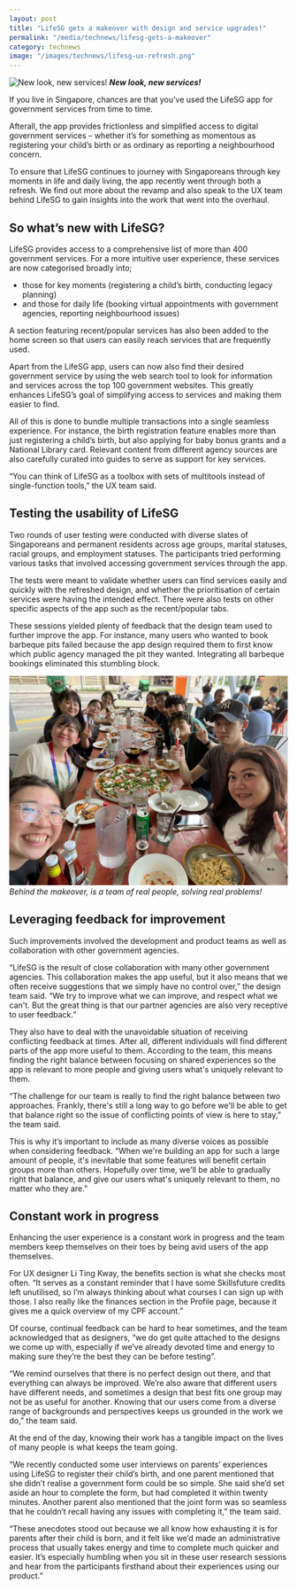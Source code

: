 ```yaml
---
layout: post
title: "LifeSG gets a makeover with design and service upgrades!"
permalink: "/media/technews/lifesg-gets-a-makeover"
category: technews
image: "/images/technews/lifesg-ux-refresh.png"
---
```


![New look, new services!](/images/technews/lifesg-ux-refresh.png)
***New look, new services!*** 

If you live in Singapore, chances are that you’ve used the LifeSG app for government services from time to time. 

Afterall, the app provides frictionless and simplified access to digital government services – whether it’s for something as momentous as registering your child’s birth or as ordinary as reporting a neighbourhood concern.  

To ensure that LifeSG continues to journey with Singaporeans through key moments in life and daily living, the app recently went through both a refresh. We find out more about the revamp and also speak to the UX team behind LifeSG to gain insights into the work that went into the overhaul. 

## So what’s new with LifeSG?
LifeSG provides access to a comprehensive list of more than 400 government services. For a more intuitive user experience, these services are now categorised broadly into;

- those for key moments (registering a child’s birth, conducting legacy planning) 
- and those for daily life (booking virtual appointments with government agencies, reporting neighbourhood issues) 

A section featuring recent/popular services has also been added to the home screen so that users can easily reach services that are frequently used. 

Apart from the LifeSG app, users can now also find their desired government service by using the web search tool to look for information and services across the top 100 government websites. This greatly enhances LifeSG’s goal of simplifying access to services and making them easier to find. 

All of this is done to bundle multiple transactions into a single seamless experience. For instance, the birth registration feature enables more than just registering a child’s birth, but also applying for baby bonus grants and a National Library card. Relevant content from different agency sources are also carefully curated into guides to serve as support for key services.

“You can think of LifeSG as a toolbox with sets of multitools instead of single-function tools,” the UX team said. 

## Testing the usability of LifeSG

Two rounds of user testing were conducted with diverse slates of Singaporeans and permanent residents across age groups, marital statuses, racial groups, and employment statuses. The participants tried performing various tasks that involved accessing government services through the app. 

The tests were meant to validate whether users can find services easily and quickly with the refreshed design, and whether the prioritisation of certain services were having the intended effect. There were also tests on other specific aspects of the app such as the recent/popular tabs. 

These sessions yielded plenty of feedback that the design team used to further improve the app. For instance, many users who wanted to book barbeque pits failed because the app design required them to first know which public agency managed the pit they wanted. Integrating all barbeque bookings eliminated this stumbling block. 

![The team behind the makeover](/images/technews/lifesg-ux-refresh2.jpg)
*Behind the makeover, is a team of real people, solving real problems!* 

## Leveraging feedback for improvement

Such improvements involved the development and product teams as well as collaboration with other government agencies. 

“LifeSG is the result of close collaboration with many other government agencies. This collaboration makes the app useful, but it also means that we often receive suggestions that we simply have no control over,” the design team said. “We try to improve what we can improve, and respect what we can't. But the great thing is that our partner agencies are also very receptive to user feedback.”

They also have to deal with the unavoidable situation of receiving conflicting feedback at times. After all, different individuals will find different parts of the app more useful to them. According to the team, this means finding the right balance between focusing on shared experiences so the app is relevant to more people and giving users what's uniquely relevant to them. 

“The challenge for our team is really to find the right balance between two approaches. Frankly, there's still a long way to go before we'll be able to get that balance right so the issue of conflicting points of view is here to stay,” the team said. 

This is why it’s important to include as many diverse voices as possible when considering feedback. “When we're building an app for such a large amount of people, it's inevitable that some features will benefit certain groups more than others. Hopefully over time, we'll be able to gradually right that balance, and give our users what's uniquely relevant to them, no matter who they are.”

## Constant work in progress 

Enhancing the user experience is a constant work in progress and the team members keep themselves on their toes by being avid users of the app themselves. 

For UX designer Li Ting Kway, the benefits section is what she checks most often. “It serves as a constant reminder that I have some Skillsfuture credits left unutilised, so I’m always thinking about what courses I can sign up with those. I also really like the finances section in the Profile page, because it gives me a quick overview of my CPF account.”

Of course, continual feedback can be hard to hear sometimes, and the team acknowledged that as designers, “we do get quite attached to the designs we come up with, especially if we’ve already devoted time and energy to making sure they’re the best they can be before testing”.

“We remind ourselves that there is no perfect design out there, and that everything can always be improved. We’re also aware that different users have different needs, and sometimes a design that best fits one group may not be as useful for another. Knowing that our users come from a diverse range of backgrounds and perspectives keeps us grounded in the work we do,” the team said.

At the end of the day, knowing their work has a tangible impact on the lives of many people is what keeps the team going. 

“We recently conducted some user interviews on parents’ experiences using LifeSG to register their child’s birth, and one parent mentioned that she didn’t realise a government form could be so simple. She said she’d set aside an hour to complete the form, but had completed it within twenty minutes. Another parent also mentioned that the joint form was so seamless that he couldn’t recall having any issues with completing it,” the team said. 

“These anecdotes stood out because we all know how exhausting it is for parents after their child is born, and it felt like we’d made an administrative process that usually takes energy and time to complete much quicker and easier. It’s especially humbling when you sit in these user research sessions and hear from the participants firsthand about their experiences using our product.” 
